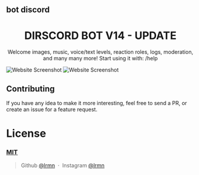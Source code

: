 ## bot discord

<h1 align="center">
 DIRSCORD BOT V14 - UPDATE
</h1>

<p align="center"> 
  Welcome images, music, voice/text levels, reaction roles, logs,  moderation, and many many more!
  Start using it with: /help
</p>

![Website Screenshot](https://cdn.discordapp.com/attachments/1091159871447109742/1092969758468608000/1dddddd.PNG)
![Website Screenshot](https://cdn.discordapp.com/attachments/1091159871447109742/1092969758686724126/1dddd.PNG)

## Contributing

If you have any idea to make it more interesting, feel free to send a PR, or create an issue for a feature request.

#  License

### [MIT](LICENSE)

> Github [@lrmn](https://github.com/lrmn) &nbsp;&middot;&nbsp;
> Instagram [@lrmn](https://instagram.com/romanroman.nya)
